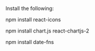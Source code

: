 Install the following:

npm install react-icons

npm install chart.js react-chartjs-2

npm install date-fns
